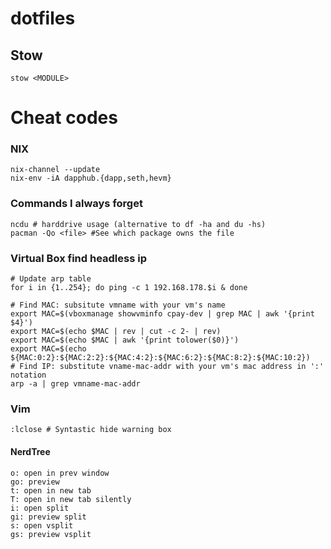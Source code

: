 # dotfiles

##  Stow

    stow <MODULE>

# Cheat codes
### NIX

    nix-channel --update
    nix-env -iA dapphub.{dapp,seth,hevm}

### Commands I always forget

    ncdu # harddrive usage (alternative to df -ha and du -hs)
    pacman -Qo <file> #See which package owns the file
    
### Virtual Box find headless ip
    # Update arp table
    for i in {1..254}; do ping -c 1 192.168.178.$i & done
    
    # Find MAC: subsitute vmname with your vm's name
    export MAC=$(vboxmanage showvminfo cpay-dev | grep MAC | awk '{print $4}')
    export MAC=$(echo $MAC | rev | cut -c 2- | rev)
    export MAC=$(echo $MAC | awk '{print tolower($0)}')
    export MAC=$(echo ${MAC:0:2}:${MAC:2:2}:${MAC:4:2}:${MAC:6:2}:${MAC:8:2}:${MAC:10:2})
    # Find IP: substitute vname-mac-addr with your vm's mac address in ':' notation
    arp -a | grep vmname-mac-addr

### Vim

    :lclose # Syntastic hide warning box

#### NerdTree

    o: open in prev window
    go: preview
    t: open in new tab
    T: open in new tab silently
    i: open split
    gi: preview split
    s: open vsplit
    gs: preview vsplit
